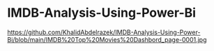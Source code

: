 # IMDB-Analysis-Using-Power-Bi
https://github.com/KhalidAbdelrazek/IMDB-Analysis-Using-Power-Bi/blob/main/IMDB%20Top%20Movies%20Dashbord_page-0001.jpg
